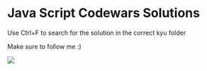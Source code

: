 # Java Script Codewars Solutions

Use Ctrl+F to search for the solution in the correct kyu folder

Make sure to follow me :)

<img src="https://www.codewars.com/users/martin_gurasvili/badges/large">
